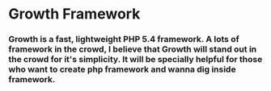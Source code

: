 # Growth Framework 

### Growth is a fast, lightweight PHP 5.4 framework. A lots of framework in the crowd, I believe that Growth will stand out in the crowd for it's simplicity. It will be specially helpful for those who want to create php framework and wanna dig inside framework.
